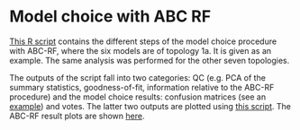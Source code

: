 # Model choice with ABC RF

[This R script](REPLACE) contains the different steps of the model choice procedure with ABC-RF, where the six models are of topology 1a. It is given as an example. The same analysis was performed for the other seven topologies.

The outputs of the script fall into two categories: QC (e.g. PCA of the summary statistics, goodness-of-fit, information relative to the ABC-RF procedure) and the model choice results: confusion matrices (see an [example](REPLACE)) and votes. The latter two outputs are plotted using [this script](REPLACE). The ABC-RF result plots are shown [here](../5_ABC-RF-result-plots). 
